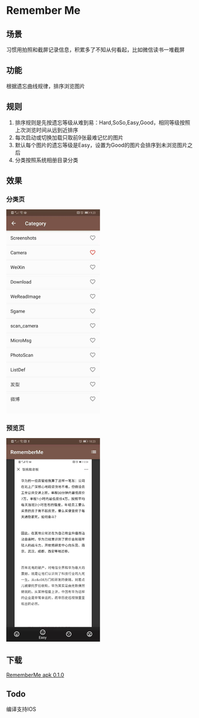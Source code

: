 # Remember Me

## 场景
习惯用拍照和截屏记录信息，积累多了不知从何看起，比如微信读书一堆截屏


## 功能
根据遗忘曲线规律，排序浏览图片

## 规则
1. 排序规则是先按遗忘等级从难到易：Hard,SoSo,Easy,Good，相同等级按照上次浏览时间从远到近排序
2. 每次启动或切换加载只取前9张最难记忆的图片
3. 默认每个图片的遗忘等级是Easy，设置为Good的图片会排序到未浏览图片之后
4. 分类按照系统相册目录分类

## 效果
### 分类页
<p >
	<img src="https://raw.githubusercontent.com/HUANG-Zhi/remember_me/master/show/category.jpeg" alt="分类页"  width="250">
</p>

### 预览页
<p >
	<img src="https://raw.githubusercontent.com/HUANG-Zhi/remember_me/master/show/view.jpeg" alt="预览页"  width="250">
</p>

## 下载
[RememberMe apk 0.1.0](https://raw.githubusercontent.com/HUANG-Zhi/remember_me/master/output/apk/app.apk)

## Todo
编译支持IOS
